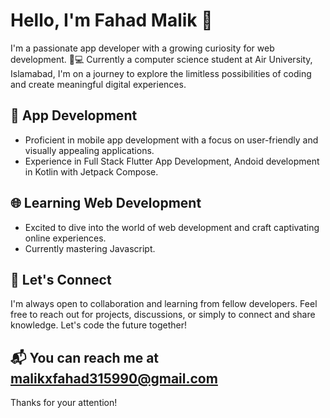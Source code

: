 # Hello, I'm Fahad Malik 👋

I'm a passionate app developer with a growing curiosity for web development. 📱💻 Currently a computer science student at Air University, Islamabad, I'm on a journey to explore the limitless possibilities of coding and create meaningful digital experiences.

## 📱 App Development
- Proficient in mobile app development with a focus on user-friendly and visually appealing applications.
- Experience in Full Stack Flutter App Development, Andoid development in Kotlin with Jetpack Compose.

## 🌐 Learning Web Development
- Excited to dive into the world of web development and craft captivating online experiences.
- Currently mastering Javascript.

## 🚀 Let's Connect
I'm always open to collaboration and learning from fellow developers. Feel free to reach out for projects, discussions, or simply to connect and share knowledge. Let's code the future together!

## 📬 You can reach me at malikxfahad315990@gmail.com
Thanks for your attention!

